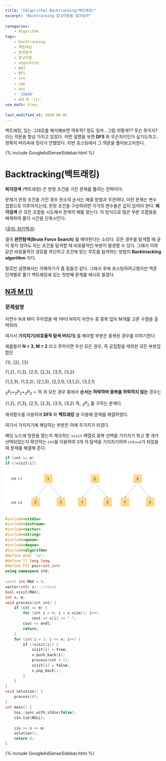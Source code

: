 ```yaml
---
title: "[Algorithm] Backtracking(백트래킹)"
excerpt: "Backtracking 알고리즘을 알아보자"

categories:
    - Algorithm
tags:
    - backtracking
    - 백트래킹
    - 완전탐색
    - 알고리즘
    - algorhtim
    - BOJ
    - BFS
    - c++
    - cpp  
    - boj
    - '15649'
    - N과 M '(1)'
use_math: true;

last_modified_at: 2020-04-02
--- 
```


백트래킹, 있는 그대로를 해석해보면 역추적? 정도 일까.. 그럼 어떻게?? 무슨 뜻이지? 라는 의문을 항상 가지고 있었다.  어떤 설명을 보면 **DFS** 와 무슨차이인가 싶기도하고.. 정확히 머리속에 정리가 안됐었다. 이번 포스팅에서 그 의문을 풀어보고자한다.  
  
{% include GoogleAdSenseSidebar.html %}  
  

# Backtracking(백트래킹)

**퇴각검색** (백트래킹) 은 한정 조건을 가진 문제를 풀려는 전략이다. 

문제가 한정 조건을 가진 경우 원소의 순서는 해결 방법과 무관하다. 이런 문제는 변수 집합으로 이루어지는데, 한정 조건을 구성하려면 각각의 변수들은 값이 있어야 한다. **퇴각검색** 은 모든 조합을 시도해서 문제의 해를 찾는다. 이 방식으로 많은 부분 조합들을 배제하여 풀이 시간을 단축시킨다. 

([출처: 위키백과]([https://ko.wikipedia.org/wiki/%ED%87%B4%EA%B0%81%EA%B2%80%EC%83%89](https://ko.wikipedia.org/wiki/퇴각검색)))  

결국 **완전탐색(Brute Force Search)** 를 해야한다는 소리다. 모든 경우를 탐색할 때 굳이 찾지 않아도 되는 조건을 탐색할 때 비효율적인 부분이 발생할 수 있다. 그래서 이와 같은 비효율적인 경로를 차단하고 조건에 맞는 루트를 탐색하는 방법이 **Backtriacking algorithm** 이다.  

말로만 설명해서는 이해하기가 좀 힘들것 같다. 그래서 후에 포스팅하려고했지만 백준 단계별로 풀기 백트래킹에 있는 첫번째 문제를 예시로 들겠다.

## [N과 M (1)](https://www.acmicpc.net/problem/15649)  

### 문제설명 

자연수 N과 M이 주어졌을 때 1부터 N까지 자연수 중 중복 없이 M개를 고른 수열을 출력하라.  

여기서 **가지치기(비효율적 탐색 버리기)** 를 해야할 부분은 중복된 경우를 이야기한다. 

예를들어 **N = 3, M = 2** 라고 주어지면 우선 모든 경우, 즉 공집합을 제외한 모든 부분집합은

{1}, {2}, {3}

{1,2}, {1,3}, {2,1}, {2,3}, {3,1}, {3,2}

{1,2,3}, {1,3,2}, {2,1,3}, {2,3,1}, {3,1,2}, {3,2,1}  

$_3P_1 + _3P_2 + _3P_3 = 15$  의 모든 경우 중에서 **순서는 허락하며 중복을 허락하지 않는** 경우는 

{1,2}, {1,3}, {2,1}, {2,3}, {3,1}, {3,2} 즉, $_3P_2$ 를 구하는 문제다.

재귀함수를 이용하여 **DFS** 와 **백트래킹** 을 이용해 문제를 해결하였다.  

여기서 가지치기에 해당하는 부분은  아래 두가지가 되겠다.

해당 노드에 방문을 했는지 체크하는 `visit` 배열로 중복 선택을 가지치기 하고 몇 개가 선택되었는지 확인하는 `cnt`를 이용하여 3개 의 탐색을 가지치기하여 `cnt==2`가 되었을 때 문제를 해결해 준다.

```cpp
if (cnt == m)
if (!visit[i])
```

![img01](/assets/Algorithm/2020-04-03-algorithm-backtracking-img01.png)
```cpp
#include<cstdio>
#include<iostream>
#include<vector>
#include<string>
#include<queue>
#include<deque>
#include<algorithm>
#define endl '\n';
#define ll long long
#define PII pair<int,int>
using namespace std;

const int MAX = 9;
vector<int> v;	//stack
bool visit[MAX];
int n, m;
void process(int cnt) {
	if (cnt == m) {
		for (int i = 0; i < v.size(); i++)
			cout << v[i] << " "; 
		cout << endl;
		return;
	}
	for (int i = 1; i <= n; i++) {
		if (!visit[i]) {
			visit[i] = true;
			v.push_back(i);
			process(cnt + 1);
			visit[i] = false;
			v.pop_back();
		}
	}
}
void solution() {
	process(0);
}
int main() {
	ios::sync_with_stdio(false);
	cin.tie(NULL);

	cin >> n >> m;
	solution();
	return 0;
}
```
  

  
{% include GoogleAdSenseSidebar.html %}  